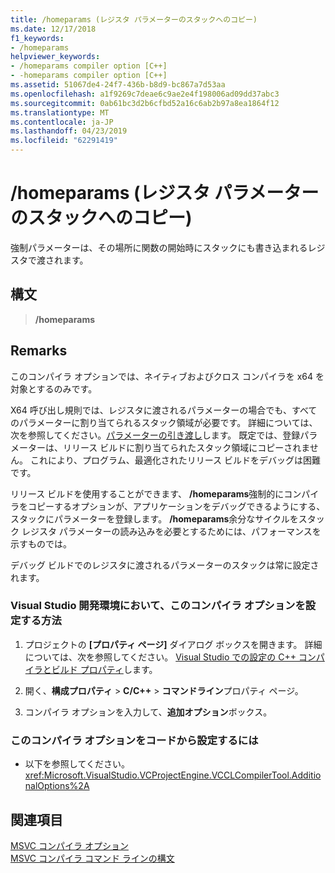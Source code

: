 ```yaml
---
title: /homeparams (レジスタ パラメーターのスタックへのコピー)
ms.date: 12/17/2018
f1_keywords:
- /homeparams
helpviewer_keywords:
- /homeparams compiler option [C++]
- -homeparams compiler option [C++]
ms.assetid: 51067de4-24f7-436b-b8d9-bc867a7d53aa
ms.openlocfilehash: a1f9269c7deae6c9ae2e4f198006ad09dd37abc3
ms.sourcegitcommit: 0ab61bc3d2b6cfbd52a16c6ab2b97a8ea1864f12
ms.translationtype: MT
ms.contentlocale: ja-JP
ms.lasthandoff: 04/23/2019
ms.locfileid: "62291419"
---
```

# <a name="homeparams-copy-register-parameters-to-stack"></a>/homeparams (レジスタ パラメーターのスタックへのコピー)

強制パラメーターは、その場所に関数の開始時にスタックにも書き込まれるレジスタで渡されます。

## <a name="syntax"></a>構文

> **/homeparams**

## <a name="remarks"></a>Remarks

このコンパイラ オプションでは、ネイティブおよびクロス コンパイラを x64 を対象とするのみです。

X64 呼び出し規則では、レジスタに渡されるパラメーターの場合でも、すべてのパラメーターに割り当てられるスタック領域が必要です。 詳細については、次を参照してください。[パラメーターの引き渡し](../../build/x64-calling-convention.md#parameter-passing)します。 既定では、登録パラメーターは、リリース ビルドに割り当てられたスタック領域にコピーされません。 これにより、プログラム、最適化されたリリース ビルドをデバッグは困難です。

リリース ビルドを使用することができます、 **/homeparams**強制的にコンパイラをコピーするオプションが、アプリケーションをデバッグできるようにする、スタックにパラメーターを登録します。 **/homeparams**余分なサイクルをスタック レジスタ パラメーターの読み込みを必要とするためには、パフォーマンスを示すものでは。

デバッグ ビルドでのレジスタに渡されるパラメーターのスタックは常に設定されます。

### <a name="to-set-this-compiler-option-in-the-visual-studio-development-environment"></a>Visual Studio 開発環境において、このコンパイラ オプションを設定する方法

1. プロジェクトの **[プロパティ ページ]** ダイアログ ボックスを開きます。 詳細については、次を参照してください。 [Visual Studio での設定の C++ コンパイラとビルド プロパティ](../working-with-project-properties.md)します。

1. 開く、**構成プロパティ** > **C/C++** > **コマンドライン**プロパティ ページ。

1. コンパイラ オプションを入力して、**追加オプション**ボックス。

### <a name="to-set-this-compiler-option-programmatically"></a>このコンパイラ オプションをコードから設定するには

- 以下を参照してください。<xref:Microsoft.VisualStudio.VCProjectEngine.VCCLCompilerTool.AdditionalOptions%2A>

## <a name="see-also"></a>関連項目

[MSVC コンパイラ オプション](compiler-options.md)<br/>
[MSVC コンパイラ コマンド ラインの構文](compiler-command-line-syntax.md)
